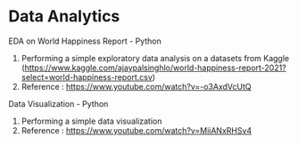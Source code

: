 # Data Analytics

EDA on World Happiness Report - Python
1. Performing a simple exploratory data analysis on a datasets from Kaggle (https://www.kaggle.com/ajaypalsinghlo/world-happiness-report-2021?select=world-happiness-report.csv)
2. Reference : https://www.youtube.com/watch?v=-o3AxdVcUtQ

Data Visualization - Python
1. Performing a simple data visualization
2. Reference : https://www.youtube.com/watch?v=MiiANxRHSv4

